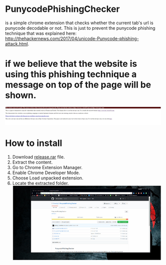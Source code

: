 # PunycodePhishingChecker
is a simple chrome extension that checks whether the current tab's url is punycode decodable or not. 
This is just to prevent the punycode phishing technique that was explained here: http://thehackernews.com/2017/04/unicode-Punycode-phishing-attack.html.

# if we believe that the website is using this phishing technique a message on top of the page will be shown.
![Unsafe message](https://github.com/ShawkyZ/PunycodePhishingChecker/blob/master/unsafe.JPG?raw=true)


# How to install
1. Download [release.rar](https://github.com/ShawkyZ/PunycodePhishingChecker/blob/master/release.rar?raw=true) file.
2. Extract the content.
3. Go to Chrome Extension Manager.
3. Enable Chrome Developer Mode.
4. Choose Load unpacked extension.
5. Locate the extracted folder.
![How to install in chrome](https://github.com/ShawkyZ/PunycodePhishingChecker/blob/master/punycodePhishing.gif?raw=true)
